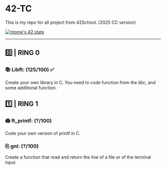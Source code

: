 # 42-TC
This is my repo for all project from 42School. (2025 CC version)

[![ntome's 42 stats](https://badge.mediaplus.ma/darkblue/ntome?1337Badge=off&UM6P=off)](https://github.com/nico-tome)

---

## 0️⃣ | RING 0

### 📚 **Libft**: (125/100) ✅

Create your own library in C. You need to code function from the *libc*, and some additional function.

## 1️⃣ | RING 1

### 🖨️ **ft_printf**: (?/100)

Code your own version of printf in C.

### ⎘ **gnl**: (?/100)

Create a function that read and return the line of a file or of the terminal input.
